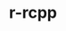 ---
title: "r-rcpp"
layout: cache
categories: [package, develop]
meta: {"compilers": ["gcc@11.4.0", "gcc@7.5.0"], "num_specs": 34, "num_specs_by_stack": {"build_systems": 16, "hep": 18, "root": 34}, "oss": ["ubuntu18.04", "ubuntu22.04"], "platforms": ["linux"], "stacks": ["build_systems", "hep", "root"], "targets": ["x86_64_v3"], "versions": ["1.0.13-1"]}
spec_details: [{"compiler": "gcc@11.4.0", "hash": "2yiatnfovqimqxvejhkf2thnikuycpqz", "os": "ubuntu22.04", "platform": "linux", "size": "-", "stacks": ["hep", "root"], "target": "x86_64_v3", "variants": ["build_system=generic"], "versions": ["1.0.13-1"]}, {"compiler": "gcc@11.4.0", "hash": "3ef5rgs6qo5t6drszzqbx4sm5dxe5igp", "os": "ubuntu22.04", "platform": "linux", "size": "-", "stacks": ["hep", "root"], "target": "x86_64_v3", "variants": ["build_system=generic"], "versions": ["1.0.13-1"]}, {"compiler": "gcc@7.5.0", "hash": "4tpmooizy3tp2du3qqynyhc7zjh3wjgw", "os": "ubuntu18.04", "platform": "linux", "size": "-", "stacks": ["build_systems", "root"], "target": "x86_64_v3", "variants": ["build_system=generic"], "versions": ["1.0.13-1"]}, {"compiler": "gcc@7.5.0", "hash": "5vvukhdrmkk4ksssnxbgk3tbglyuepev", "os": "ubuntu18.04", "platform": "linux", "size": "-", "stacks": ["build_systems", "root"], "target": "x86_64_v3", "variants": ["build_system=generic"], "versions": ["1.0.13-1"]}, {"compiler": "gcc@7.5.0", "hash": "bedqs3p4bfg6732iymw4yxxfefq3lzjf", "os": "ubuntu18.04", "platform": "linux", "size": "-", "stacks": ["build_systems", "root"], "target": "x86_64_v3", "variants": ["build_system=generic"], "versions": ["1.0.13-1"]}, {"compiler": "gcc@7.5.0", "hash": "bsq4njdp4l7s4zzgcf565ygmr4k7ppgx", "os": "ubuntu18.04", "platform": "linux", "size": "-", "stacks": ["build_systems", "root"], "target": "x86_64_v3", "variants": ["build_system=generic"], "versions": ["1.0.13-1"]}, {"compiler": "gcc@7.5.0", "hash": "c5ynbnwoppbydxjk4o77idfqndebsxrs", "os": "ubuntu18.04", "platform": "linux", "size": "-", "stacks": ["build_systems", "root"], "target": "x86_64_v3", "variants": ["build_system=generic"], "versions": ["1.0.13-1"]}, {"compiler": "gcc@11.4.0", "hash": "cum7ptp4txilbo63jjntjufyvyihesjs", "os": "ubuntu22.04", "platform": "linux", "size": "-", "stacks": ["hep", "root"], "target": "x86_64_v3", "variants": ["build_system=generic"], "versions": ["1.0.13-1"]}, {"compiler": "gcc@11.4.0", "hash": "cvkovxo7aiu4ifdqdog25ldvsxscfgug", "os": "ubuntu22.04", "platform": "linux", "size": "-", "stacks": ["hep", "root"], "target": "x86_64_v3", "variants": ["build_system=generic"], "versions": ["1.0.13-1"]}, {"compiler": "gcc@7.5.0", "hash": "duytu6orj6wvqxxvt37yixz3xgl7gneq", "os": "ubuntu18.04", "platform": "linux", "size": "-", "stacks": ["build_systems", "root"], "target": "x86_64_v3", "variants": ["build_system=generic"], "versions": ["1.0.13-1"]}, {"compiler": "gcc@7.5.0", "hash": "fxmsp3ez4vzmefofxfzduucegcgph5pl", "os": "ubuntu18.04", "platform": "linux", "size": "-", "stacks": ["build_systems", "root"], "target": "x86_64_v3", "variants": ["build_system=generic"], "versions": ["1.0.13-1"]}, {"compiler": "gcc@11.4.0", "hash": "g5ax4na75t4rwghix4qc5vahytvm2pf5", "os": "ubuntu22.04", "platform": "linux", "size": "-", "stacks": ["hep", "root"], "target": "x86_64_v3", "variants": ["build_system=generic"], "versions": ["1.0.13-1"]}, {"compiler": "gcc@7.5.0", "hash": "grlfxr64zv5zici5hawp3ci3u2ayfhbi", "os": "ubuntu18.04", "platform": "linux", "size": "-", "stacks": ["build_systems", "root"], "target": "x86_64_v3", "variants": ["build_system=generic"], "versions": ["1.0.13-1"]}, {"compiler": "gcc@7.5.0", "hash": "gz4ug5k7fkwrewvpivnrafdmj4vljoxs", "os": "ubuntu18.04", "platform": "linux", "size": "-", "stacks": ["build_systems", "root"], "target": "x86_64_v3", "variants": ["build_system=generic"], "versions": ["1.0.13-1"]}, {"compiler": "gcc@11.4.0", "hash": "h3npttjboql7aqz7ekntlqyjc2vqz3s2", "os": "ubuntu22.04", "platform": "linux", "size": "-", "stacks": ["hep", "root"], "target": "x86_64_v3", "variants": ["build_system=generic"], "versions": ["1.0.13-1"]}, {"compiler": "gcc@11.4.0", "hash": "iglirshlxcgbr66lnemebu7b4p6cpl5t", "os": "ubuntu22.04", "platform": "linux", "size": "-", "stacks": ["hep", "root"], "target": "x86_64_v3", "variants": ["build_system=generic"], "versions": ["1.0.13-1"]}, {"compiler": "gcc@11.4.0", "hash": "jqzyc5ywth2pyiczxzusj4jifb3ls4lp", "os": "ubuntu22.04", "platform": "linux", "size": "-", "stacks": ["hep", "root"], "target": "x86_64_v3", "variants": ["build_system=generic"], "versions": ["1.0.13-1"]}, {"compiler": "gcc@7.5.0", "hash": "ksz47nsl2p6ff6xe2bvdra5sxdb7puda", "os": "ubuntu18.04", "platform": "linux", "size": "-", "stacks": ["build_systems", "root"], "target": "x86_64_v3", "variants": ["build_system=generic"], "versions": ["1.0.13-1"]}, {"compiler": "gcc@11.4.0", "hash": "lafif4cx3hc67gw5qpajdjieragjbrc2", "os": "ubuntu22.04", "platform": "linux", "size": "-", "stacks": ["hep", "root"], "target": "x86_64_v3", "variants": ["build_system=generic"], "versions": ["1.0.13-1"]}, {"compiler": "gcc@11.4.0", "hash": "ldapmth6ae5rb7uxcqrtbgc3hgbds6to", "os": "ubuntu22.04", "platform": "linux", "size": "-", "stacks": ["hep", "root"], "target": "x86_64_v3", "variants": ["build_system=generic"], "versions": ["1.0.13-1"]}, {"compiler": "gcc@11.4.0", "hash": "lh57glnhxzzletu6wvtdebqxwwlmk7pp", "os": "ubuntu22.04", "platform": "linux", "size": "-", "stacks": ["hep", "root"], "target": "x86_64_v3", "variants": ["build_system=generic"], "versions": ["1.0.13-1"]}, {"compiler": "gcc@11.4.0", "hash": "mdgtxid2o35ll34jdvjbmkzp634i2s7o", "os": "ubuntu22.04", "platform": "linux", "size": "-", "stacks": ["hep", "root"], "target": "x86_64_v3", "variants": ["build_system=generic"], "versions": ["1.0.13-1"]}, {"compiler": "gcc@7.5.0", "hash": "q45xaieaao3fotpcysx3iyiw3jctnfmu", "os": "ubuntu18.04", "platform": "linux", "size": "-", "stacks": ["build_systems", "root"], "target": "x86_64_v3", "variants": ["build_system=generic"], "versions": ["1.0.13-1"]}, {"compiler": "gcc@11.4.0", "hash": "q4jydrpozmtfu5h6db7l5gbei4la4gkr", "os": "ubuntu22.04", "platform": "linux", "size": "-", "stacks": ["hep", "root"], "target": "x86_64_v3", "variants": ["build_system=generic"], "versions": ["1.0.13-1"]}, {"compiler": "gcc@11.4.0", "hash": "srr7s45vhjmbioiw4onliipfvwufmpbx", "os": "ubuntu22.04", "platform": "linux", "size": "-", "stacks": ["hep", "root"], "target": "x86_64_v3", "variants": ["build_system=generic"], "versions": ["1.0.13-1"]}, {"compiler": "gcc@7.5.0", "hash": "teatowr73n2cd43bfnjauvo3w7nkqo6o", "os": "ubuntu18.04", "platform": "linux", "size": "-", "stacks": ["build_systems", "root"], "target": "x86_64_v3", "variants": ["build_system=generic"], "versions": ["1.0.13-1"]}, {"compiler": "gcc@11.4.0", "hash": "tzknktc35mdmpekauar7h22qkjvn4lsq", "os": "ubuntu22.04", "platform": "linux", "size": "-", "stacks": ["hep", "root"], "target": "x86_64_v3", "variants": ["build_system=generic"], "versions": ["1.0.13-1"]}, {"compiler": "gcc@11.4.0", "hash": "vs75xcfciye2xwyux2xf7dvjk75tq6pn", "os": "ubuntu22.04", "platform": "linux", "size": "-", "stacks": ["hep", "root"], "target": "x86_64_v3", "variants": ["build_system=generic"], "versions": ["1.0.13-1"]}, {"compiler": "gcc@7.5.0", "hash": "vvfndd7zqtw62vdxwgirej64gagtk2xe", "os": "ubuntu18.04", "platform": "linux", "size": "-", "stacks": ["build_systems", "root"], "target": "x86_64_v3", "variants": ["build_system=generic"], "versions": ["1.0.13-1"]}, {"compiler": "gcc@7.5.0", "hash": "w3rwmxz34jalvs7grkti7dksivzvfvsp", "os": "ubuntu18.04", "platform": "linux", "size": "-", "stacks": ["build_systems", "root"], "target": "x86_64_v3", "variants": ["build_system=generic"], "versions": ["1.0.13-1"]}, {"compiler": "gcc@7.5.0", "hash": "xihtasp7fwhfmwrnkeyzq7ue3ymh2udc", "os": "ubuntu18.04", "platform": "linux", "size": "-", "stacks": ["build_systems", "root"], "target": "x86_64_v3", "variants": ["build_system=generic"], "versions": ["1.0.13-1"]}, {"compiler": "gcc@11.4.0", "hash": "ynhjgvrfdyg6oevjn3uvuwkdtvdrr65c", "os": "ubuntu22.04", "platform": "linux", "size": "-", "stacks": ["hep", "root"], "target": "x86_64_v3", "variants": ["build_system=generic"], "versions": ["1.0.13-1"]}, {"compiler": "gcc@11.4.0", "hash": "yposyevj2i72z6x45foxcvksaz5aaswj", "os": "ubuntu22.04", "platform": "linux", "size": "-", "stacks": ["hep", "root"], "target": "x86_64_v3", "variants": ["build_system=generic"], "versions": ["1.0.13-1"]}, {"compiler": "gcc@7.5.0", "hash": "zwox3s4heqlh7cprjehowkmzx5bfxpc2", "os": "ubuntu18.04", "platform": "linux", "size": "-", "stacks": ["build_systems", "root"], "target": "x86_64_v3", "variants": ["build_system=generic"], "versions": ["1.0.13-1"]}]
---